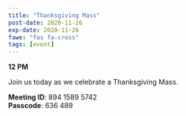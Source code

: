 ```yaml
---
title: "Thanksgiving Mass"
post-date: 2020-11-26
exp-date: 2020-11-26
fawe: "fas fa-cross"
tags: [event]
---
```

**12 PM**

Join us today as we celebrate a Thanksgiving Mass.

<p class="text-danger"><b>Meeting ID</b>: 894 1589 5742
<br>
<b>Passcode</b>: 636 489
</p>